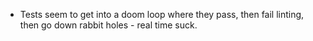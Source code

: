 - Tests seem to get into a doom loop where they pass, then fail linting, then go down rabbit holes - real time suck.